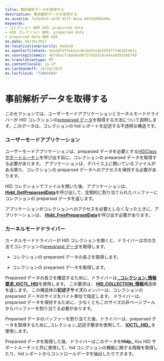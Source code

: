 ```yaml
---
title: 事前解析データを取得する
description: 事前解析データを取得する
ms.assetid: 7a2bdbd1-a970-421f-bbaa-40fe589bb49a
keywords:
- コレクション WDK HID、preparsed data
- HID コレクション WDK, preparsed data
- preparsed data WDK HID
ms.date: 04/20/2017
ms.localizationpriority: medium
ms.openlocfilehash: 9eedd7df5eb1ecebcbe55a1b5959f7fd6395462a
ms.sourcegitcommit: 4b7a6ac7c68e6ad6f27da5d1dc4deabd5d34b748
ms.translationtype: MT
ms.contentlocale: ja-JP
ms.lasthandoff: 10/24/2019
ms.locfileid: "72841564"
---
```

# <a name="obtaining-preparsed-data"></a>事前解析データを取得する





このセクションでは、ユーザーモードアプリケーションとカーネルモードドライバーが HID コレクションの[preparsed データ](preparsed-data.md)を取得する方法について説明します。このデータは、コレクションの hid レポートを記述する不透明な構造です。

### <a name="user-mode-application"></a>ユーザーモードアプリケーション

ユーザーモードアプリケーションは、preparsed データを必要とする[HIDClass サポートルーチン](https://docs.microsoft.com/windows-hardware/drivers/ddi/index)を呼び出す前に、コレクションの preparsed データを取得する必要があります。 アプリケーションは、デバイス上に開いているファイルがある限り、コレクションの preparsed データへのアクセスを保持する必要があります。

HID コレクションでファイルを開いた後、アプリケーションは、 [**Hidd\_GetPreparsedData**](https://docs.microsoft.com/windows-hardware/drivers/ddi/hidsdi/nf-hidsdi-hidd_getpreparseddata)を呼び出して、定期的に割り当てられたバッファーにコレクションの preparsed データを返します。

アプリケーションがコレクションへのアクセスを必要としなくなったときに、アプリケーションは、 [**Hidd\_FreePreparsedData**](https://docs.microsoft.com/windows-hardware/drivers/ddi/hidsdi/nf-hidsdi-hidd_freepreparseddata)を呼び出す必要があります。

### <a name="kernel-mode-driver"></a>カーネルモードドライバー

カーネルモードドライバーが HID コレクションを開くと、ドライバーは次の方法でコレクションの[preparsed データ](preparsed-data.md)を取得します。

-   コレクションの preparsed データの長さを取得します。

-   コレクションの preparsed データを取得します。

Preparsed データの長さを確認するために、ドライバーは[ **\_コレクション\_情報要求\_IOCTL\_HID**](https://docs.microsoft.com/windows-hardware/drivers/ddi/hidclass/ni-hidclass-ioctl_hid_get_collection_information)を使用します。 この要求は、 [**HID\_COLLECTION\_情報**](https://docs.microsoft.com/windows-hardware/drivers/ddi/hidclass/ns-hidclass-_hid_collection_information)構造体を返します。 この構造体の**記述子サイズ**のメンバーは、コレクションの preparsed データのサイズをバイト単位で指定します。 ドライバーは、preparsed データを保持するために、少なくともこのサイズの非ページプールからバッファーを割り当てる必要があります。

Preparsed データのバッファーを割り当てた後、ドライバーは、preparsed データを取得するために\_コレクション\_記述子要求を使用して、 [**IOCTL\_HID\_** ](https://docs.microsoft.com/windows-hardware/drivers/ddi/hidclass/ni-hidclass-ioctl_hid_get_collection_descriptor)を使用します。

Preparsed データを取得した後、ドライバーはこのデータを**Hidp\_** <em>Xxx</em> HID サポートルーチンと共に使用して、hid コレクションの機能に関する情報を取得したり、hid レポートからコントロールデータを抽出したりできます。

 

 




